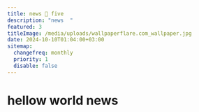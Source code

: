 ```yaml
---
title: news 🦖 five
description: "news  "
featured: 3
titleImage: /media/uploads/wallpaperflare.com_wallpaper.jpg
date: 2024-10-10T01:04:00+03:00
sitemap:
  changefreq: monthly
  priority: 1
  disable: false
---
```


# hellow world news
